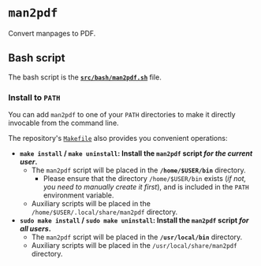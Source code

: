 # `man2pdf`

Convert manpages to PDF.

## Bash script

The bash script is the **[`src/bash/man2pdf.sh`](./src/bash/man2pdf.sh)** file.

### Install to `PATH`

You can add `man2pdf` to one of your `PATH` directories to make it directly invocable from the command line.

The repository's [`Makefile`](./Makefile) also provides you convenient operations:

* **`make install` / `make uninstall`: Install the `man2pdf` script _for the current user_.**
    * The `man2pdf` script will be placed in the **`/home/$USER/bin`** directory.
        * Please ensure that the directory `/home/$USER/bin` exists (_if not, you need to manually create it first_), and is included in the `PATH` environment variable.
    * Auxiliary scripts will be placed in the `/home/$USER/.local/share/man2pdf` directory.
* **`sudo make install` / `sudo make uninstall`: Install the `man2pdf` script _for all users_.**
    * The `man2pdf` script will be placed in the **`/usr/local/bin`** directory.
    * Auxiliary scripts will be placed in the `/usr/local/share/man2pdf` directory.